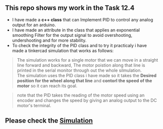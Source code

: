 ## This repo shows my work in the Task 12.4 

- I have made a **c++ class** that can Implement PID to control any analog output for an arduino.   
- I have made an attribute in the class that applies an exponential smoothing Filter for the output signal to avoid overshooting, undershooting and for more stability.    
- To check the integrity of the PID class and to try it practicaly i have made a tinkercad simulation that works as follows:

> The simulation works for a single motor that we can move in a straight line forward and backward, The motor poistion along that line is printed in the serial monitor through out the whole silmulation.  
> The simulation uses the PID class i have made so it takes the **Desired position for the wheel along that line** and **contorl the speed of the motor** so it can reach its goal.

> note that the PID takes the reading of the motor speed using an encoder and changes the speed by giving an analog output to the DC motor's terminal.

## Please check the [Simulation](https://www.tinkercad.com/things/l00wzgc9zWO-task124/editel?sharecode=rvrHSY2OLCj_S2QwP4gEDvTWiI93vctvOwt6TID9x2g)
